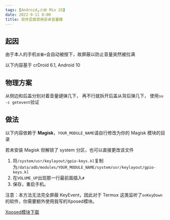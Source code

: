 ```yaml
---
tags: [Android,小米 Mix 2S]
date: 2022-9-11 8:00
title: 软件层面禁用安卓音量键
---
```


## 起因

由于本人的手机`音量+`会自动被按下，故屏蔽以防止音量突然被拉满

以下内容基于 crDroid 6.1, Android 10

## 物理方案

从侧边和后盖分别对着音量键弹几下，
再不行就拆开后盖从背后弹几下，
使用`su -c getevent`验证

## 做法

以下内容依赖于 **Magisk**，`YOUR_MODULE_NAME`请自行修改为你的 Magisk 模块的目录

若未安装 Magisk 但解锁了 system 分区，也可以直接更改该文件

1. 将`/system/usr/keylayout/gpio-keys.kl`复制为`/data/adb/modules/YOUR_MODULE_NAME/system/usr/keylayout/gpio-keys.kl`
2. 在`VOLUME_UP`出现那一行最前面插入`# `
3. 保存，重启手机。

注意：本方法无法完全屏蔽 KeyEvent，因此对于 Termux 这类监听了`onKeyDown`的软件，你需要额外使用我写的Xposed模块。

[Xposed模块下载](https://github.com/Young-Lord/Xposed-TermuxFix/releases/download/v1/moe.lyniko.termux_fix_v1.apk)
